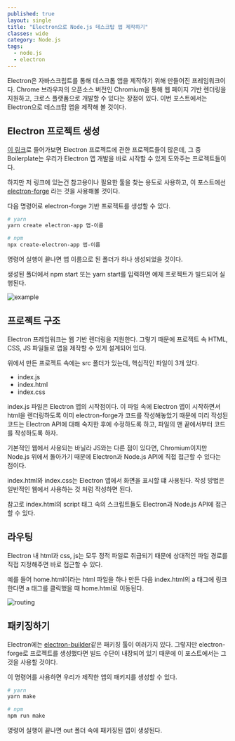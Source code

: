 ```yaml
---
published: true
layout: single
title: "Electron으로 Node.js 데스크탑 앱 제작하기"
classes: wide
category: Node.js
tags: 
  - node.js
  - electron 
---
```


Electron은 자바스크립트를 통해 데스크톱 앱을 제작하기 위해 만들어진 프레임워크이다. Chrome 브라우저의 오픈소스 버전인 Chromium을 통해 웹 페이지 기반 렌더링을 지원하고, 크로스 플랫폼으로 개발할 수 있다는 장점이 있다. 이번 포스트에서는 Electron으로 데스크탑 앱을 제작해 볼 것이다.

## Electron 프로젝트 생성

[이 링크](https://www.electronjs.org/community#boilerplates)로 들어가보면 Electron 프로젝트에 관한 프로젝트들이 많은데, 그 중 Boilerplate는 우리가 Electron 앱 개발을 바로 시작할 수 있게 도와주는 프로젝트들이다. 

하지만 저 링크에 있는건 참고용이나 필요한 툴을 찾는 용도로 사용하고, 이 포스트에선 [electron-forge](https://www.electronforge.io/) 라는 것을 사용해볼 것이다.

다음 명령어로 electron-forge 기반 프로젝트를 생성할 수 있다.

~~~sh
# yarn
yarn create electron-app 앱-이름

# npm
npx create-electron-app 앱-이름
~~~

명령어 실행이 끝나면 앱 이름으로 된 폴더가 하나 생성되었을 것이다.

생성된 폴더에서 npm start 또는 yarn start를 입력하면 예제 프로젝트가 빌드되어 실행된다.

![example](https://imgur.com/WpwpzYs.png)

## 프로젝트 구조

Electron 프레임워크는 웹 기반 렌더링을 지원한다. 그렇기 때문에 프로젝트 속 HTML, CSS, JS 파일들로 앱을 제작할 수 있게 설계되어 있다.

위에서 만든 프로젝트 속에는 src 폴더가 있는데, 핵심적인 파일이 3개 있다.

- index.js
- index.html
- index.css

index.js 파일은 Electron 앱의 시작점이다. 이 파일 속에 Electron 앱이 시작하면서 html을 렌더링하도록 이미 electron-forge가 코드를 작성해놓았기 때문에 미리 작성된 코드는 Electron API에 대해 숙지한 후에 수정하도록 하고, 파일의 맨 끝에서부터 코드를 작성하도록 하자.

기본적인 웹에서 사용되는 바닐라 JS와는 다른 점이 있다면, Chromium이지만 Node.js 위에서 돌아가기 때문에 Electron과 Node.js API에 직접 접근할 수 있다는 점이다.

index.html와 index.css는 Electron 앱에서 화면을 표시할 떄 사용된다. 작성 방법은 일반적인 웹에서 사용하는 것 처럼 작성하면 된다. 

참고로 index.html의 script 태그 속의 스크립트들도 Electron과 Node.js API에 접근할 수 있다.

## 라우팅

Electron 내 html과 css, js는 모두 정적 파일로 취급되기 때문에 상대적인 파일 경로를 직접 지정해주면 바로 접근할 수 있다.

예를 들어 home.html이라는 html 파일을 하나 만든 다음 index.html의 a 태그에 링크한다면 a 태그를 클릭했을 때 home.html로 이동된다.

![routing](https://imgur.com/22jtsIQ.gif)

## 패키징하기

Electron에는 [electron-builder](https://github.com/electron-userland/electron-builder)같은 패키징 툴이 여러가지 있다. 그렇지만 electron-forge로 프로젝트를 생성했다면 빌드 수단이 내장되어 있기 때문에 이 포스트에서는 그것을 사용할 것이다.

이 명령어를 사용하면 우리가 제작한 앱의 패키지를 생성할 수 있다.

~~~sh
# yarn
yarn make

# npm
npm run make
~~~

명령어 실행이 끝나면 out 폴더 속에 패키징된 앱이 생성된다.